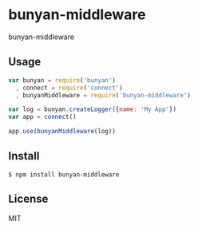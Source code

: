 # bunyan-middleware

bunyan-middleware

## Usage

```js
var bunyan = require('bunyan')
  , connect = require('connect')
  , bunyanMiddleware = require('bunyan-middleware')

var log = bunyan.createLogger({name: 'My App'})
var app = connect()

app.use(bunyanMiddleware(log))
```

## Install

    $ npm install bunyan-middleware

## License

MIT
